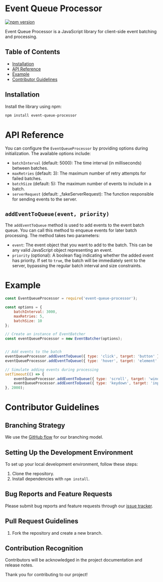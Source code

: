 # Event Queue Processor

[![npm version](https://badge.fury.io/js/event-queue-processor.svg)](1.1.0)

Event Queue Processor is a JavaScript library for client-side event batching and processing.

## Table of Contents

- [Installation](#installation)
- [API Reference](#api-reference)
- [Example](#Example)
- [Contributor Guidelines](#contributor-guidelines)

## Installation

Install the library using npm:

```bash
npm install event-queue-processor
```

# API Reference

You can configure the `EventQueueProcessor` by providing options during initialization. The available options include:

- `batchInterval` (default: 5000): The time interval (in milliseconds) between batches.
- `maxRetries` (default: 3): The maximum number of retry attempts for failed batches.
- `batchSize` (default: 5): The maximum number of events to include in a batch.
- `serverRequest` (default: _fakeServerRequest): The function responsible for sending events to the server.

## `addEventToQueue(event, priority)`

The `addEventToQueue` method is used to add events to the event batch queue. You can call this method to enqueue events for later batch processing. The method takes two parameters:

- `event`: The event object that you want to add to the batch. This can be any valid JavaScript object representing an event.
- `priority` (optional): A boolean flag indicating whether the added event has priority. If set to `true`, the batch will be immediately sent to the server, bypassing the regular batch interval and size constraints.

# Example

```javascript
const EventQueueProcessor = require('event-queue-processor');

const options = {
    batchInterval: 3000,
    maxRetries: 5,
    batchSize: 10
};

// Create an instance of EventBatcher
const eventQueueProcessor = new EventBatcher(options);


// Add events to the batch
eventQueueProcessor.addEventToQueue({ type: 'click', target: 'button' }, true);
eventQueueProcessor.addEventToQueue({ type: 'hover', target: 'element' }, false);

// Simulate adding events during processing
setTimeout(() => {
    eventQueueProcessor.addEventToQueue({ type: 'scroll', target: 'window' });
    eventQueueProcessor.addEventToQueue({ type: 'keydown', target: 'input' });
}, 2000);
```

# Contributor Guidelines

## Branching Strategy

We use the [GitHub flow](https://guides.github.com/introduction/flow/) for our branching model.

## Setting Up the Development Environment

To set up your local development environment, follow these steps:

1. Clone the repository.
2. Install dependencies with `npm install`.


## Bug Reports and Feature Requests

Please submit bug reports and feature requests through our [issue tracker](https://github.com/jbbpatel95/event-queue-processor/issues).

## Pull Request Guidelines

1. Fork the repository and create a new branch.


## Contribution Recognition

Contributors will be acknowledged in the project documentation and release notes.

Thank you for contributing to our project!
